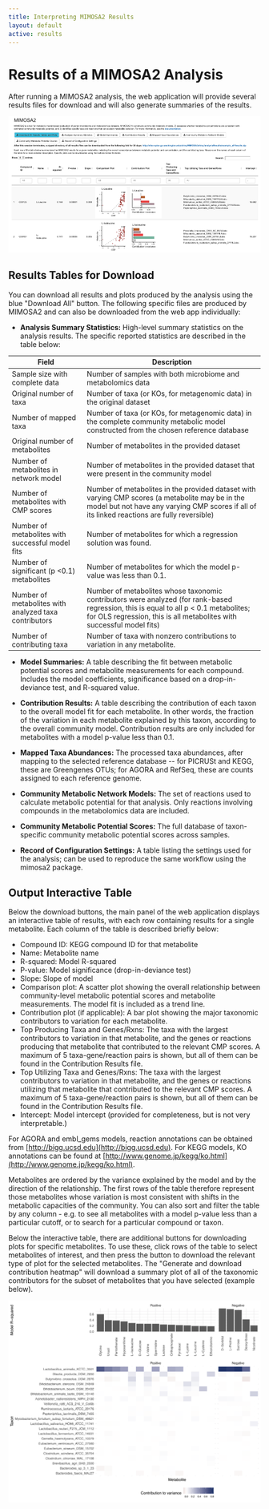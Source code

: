 ```yaml
---
title: Interpreting MIMOSA2 Results
layout: default
active: results
---
```

# Results of a MIMOSA2 Analysis

After running a MIMOSA2 analysis, the web application will provide several results files for download and will also generate summaries of the results.

![alt text](results_screenshot_fig3.png "MIMOSA2 Results")


## Results Tables for Download

You can download all results and plots produced by the analysis using the blue "Download All" button. The following specific files are produced by MIMOSA2 and can also be downloaded from the web app individually: 

- **Analysis Summary Statistics:** High-level summary statistics on the analysis results. The specific reported statistics are described in the table below:

| Field | Description |
|------|----------|
|Sample size with complete data | Number of samples with both microbiome and metabolomics data  |
|Original number of taxa | Number of taxa (or KOs, for metagenomic data) in the original dataset |
|Number of mapped taxa | Number of taxa (or KOs, for metagenomic data) in the complete community metabolic model constructed from the chosen reference database |
|Original number of metabolites | Number of metabolites in the provided dataset |
|Number of metabolites in network model | Number of metabolites in the provided dataset that were present in the community model |
|Number of metabolites with CMP scores | Number of metabolites in the provided dataset with varying CMP scores (a metabolite may be in the model but not have any varying CMP scores if all of its linked reactions are fully reversible) |
|Number of metabolites with successful model fits | Number of metabolites for which a regression solution was found. |
|Number of significant (p <0.1) metabolites | Number of metabolites for which the model p-value was less than 0.1. |
|Number of metabolites with analyzed taxa contributors | Number of metabolites whose taxonomic contributors were analyzed (for rank-based regression, this is equal to all p < 0.1 metabolites; for OLS regression, this is all metabolites with successful model fits) |
|Number of contributing taxa | Number of taxa with nonzero contributions to variation in any metabolite. |

- **Model Summaries:** A table describing the fit between metabolic potential scores and metabolite measurements for each compound. Includes the model coefficients, significance based on a drop-in-deviance test, and R-squared value.

- **Contribution Results:** A table describing the contribution of each taxon to the overall model fit for each metabolite. In other words, the fraction of the variation in each metabolite explained by this taxon, according to the
overall community model. Contribution results are only included for metabolites with a model p-value less than 0.1.

- **Mapped Taxa Abundances:** The processed taxa abundances, after mapping to the selected reference database -- for PICRUSt and KEGG, these are Greengenes OTUs; for AGORA and RefSeq, these are counts assigned to each reference genome.

- **Community Metabolic Network Models:** The set of reactions used to calculate metabolic potential for that analysis. Only reactions involving compounds in the metabolomics data are included.

- **Community Metabolic Potential Scores:** The full database of taxon-specific community metabolic potential scores across samples.

- **Record of Configuration Settings:** A table listing the settings used for the analysis; can be used to reproduce the same workflow using the mimosa2 package.

## Output Interactive Table

Below the download buttons, the main panel of the web application displays an interactive table of results, with each row containing results for a single metabolite. Each column of the table is described briefly below:

- Compound ID: KEGG compound ID for that metabolite
- Name: Metabolite name
- R-squared: Model R-squared
- P-value: Model significance (drop-in-deviance test)
- Slope: Slope of model
- Comparison plot: A scatter plot showing the overall relationship between community-level metabolic potential scores and metabolite measurements. The model fit is included as a trend line.
- Contribution plot (if applicable): A bar plot showing the major taxonomic contributors to variation for each metabolite. 
- Top Producing Taxa and Genes/Rxns: The taxa with the largest contributors to variation in that metabolite, and the genes or reactions producing that metabolite that contributed to the relevant CMP scores. A maximum of 5 taxa-gene/reaction pairs is shown, but all of them can be found in the Contribution Results file. 
- Top Utilizing Taxa and Genes/Rxns: The taxa with the largest contributors to variation in that metabolite, and the genes or reactions utilizing that metabolite that contributed to the relevant CMP scores. A maximum of 5 taxa-gene/reaction pairs is shown, but all of them can be found in the Contribution Results file.
- Intercept: Model intercept (provided for completeness, but is not very interpretable.)

For AGORA and embl_gems models, reaction annotations can be obtained from [http://bigg.ucsd.edu](http://bigg.ucsd.edu). For KEGG models, KO annotations can be found at [http://www.genome.jp/kegg/ko.html](http://www.genome.jp/kegg/ko.html). 

Metabolites are ordered by the variance explained by the model and by the direction of the relationship. The
first rows of the table therefore represent those metabolites whose variation is most consistent with shifts in the metabolic capacities of the community. You can 
also sort and filter the table by any column - e.g. to see all metabolites with a model p-value less than a particular cutoff, or to search for a particular compound or taxon.

Below the interactive table, there are additional buttons for downloading plots for specific metabolites. To use these, click rows of the table to select metabolites of interest, 
and then press the button to download the relevant type of plot for the selected metabolites. The "Generate and download contribution heatmap" will download a summary plot 
of all of the taxonomic contributors for the subset of metabolites that you have selected (example below).

![alt text](contrib_heatmap_example.png "Taxa contributor summary")


